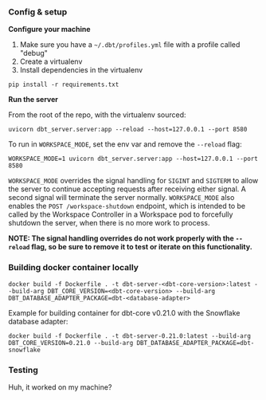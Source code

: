 ### Config & setup

**Configure your machine**

1. Make sure you have a `~/.dbt/profiles.yml` file with a profile called "debug"
2. Create a virtualenv
3. Install dependencies in the virtualenv

```console
pip install -r requirements.txt
```

**Run the server**

From the root of the repo, with the virtualenv sourced:

```console
uvicorn dbt_server.server:app --reload --host=127.0.0.1 --port 8580
```
To run in `WORKSPACE_MODE`, set the env var and remove the `--reload` flag:
```console
WORKSPACE_MODE=1 uvicorn dbt_server.server:app --host=127.0.0.1 --port 8580
```
`WORKSPACE_MODE` overrides the signal handling for `SIGINT` and `SIGTERM` to allow the server to continue accepting requests after receiving either signal. A second signal will terminate the server normally.
`WORKSPACE_MODE` also enables the `POST /workspace-shutdown` endpoint, which is intended to be called by the Workspace Controller in a Workspace pod to forcefully shutdown the server, when there is no more work to process.

**NOTE: The signal handling overrides do not work properly with the `--reload` flag, so be sure to remove it to test or iterate on this functionality.**

### Building docker container locally
```console
docker build -f Dockerfile . -t dbt-server-<dbt-core-version>:latest --build-arg DBT_CORE_VERSION=<dbt-core-version> --build-arg DBT_DATABASE_ADAPTER_PACKAGE=dbt-<database-adapter>
```

Example for building container for dbt-core v0.21.0 with the Snowflake database adapter:
```console
docker build -f Dockerfile . -t dbt-server-0.21.0:latest --build-arg DBT_CORE_VERSION=0.21.0 --build-arg DBT_DATABASE_ADAPTER_PACKAGE=dbt-snowflake
```

### Testing

Huh, it worked on my machine?
